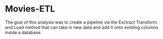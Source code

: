 # Movies-ETL
The goal of this analysis was to create a pipeline via the Exctract Transform and Load method that can take in new data and add it onto existing columns inside a database.

